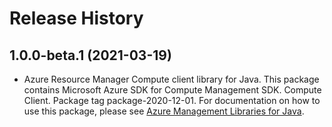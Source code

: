 # Release History

## 1.0.0-beta.1 (2021-03-19)

- Azure Resource Manager Compute client library for Java. This package contains Microsoft Azure SDK for Compute Management SDK. Compute Client. Package tag package-2020-12-01. For documentation on how to use this package, please see [Azure Management Libraries for Java](https://aka.ms/azsdk/java/mgmt).
